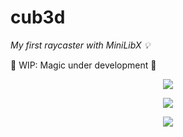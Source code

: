 # cub3d

*My first raycaster with MiniLibX 💡*

🚧 WIP: Magic under development 🚧

<p align="center">
    <img src="https://user-images.githubusercontent.com/40824677/154857349-93ba911d-39b1-452e-a027-1237c97518ba.gif">
</p>

<p align="center">
    <img src="https://user-images.githubusercontent.com/40824677/154857398-332e4ebc-9793-4ff4-bbb8-fa3de5f82880.gif">
</p>

<p align="center">
    <img src="https://user-images.githubusercontent.com/40824677/154857378-54aa9625-7938-41d6-8771-249b7a8dbe0a.gif">
</p>

<!--

:books: [Introduction](#introduction)

:collision: [New concept](#new-concept): Render + Raycasting


## Introduction

The aim of the cub3D proyect is to create a 3D game using the raycasting technique which is a rendering method implemented in the world-famous Wolfenstein 3D game.
This was a group proyect and I had the honor to repeat with @madebypixel02 :)


## New concept

### Raycasting
Raycasting is a rendering technique to create a 3D perspective in a 2D map. 
The logic of RayCasting is to throw rays in the direction of the player view. Basically, we need to check the distance between the player and the nearest wall (i.e. the point the ray hits a wall) to caculate the height of the vertical lines we draw.

<p align="center">
     <img width="200" alt="Screenshot 2022-02-15 at 23 07 13" src="https://user-images.githubusercontent.com/71781441/154158563-5b4f7641-4f3d-4cca-97f1-4cc79aac16dd.png">
    <img width="233" alt="Screenshot 2022-02-15 at 22 58 00" src="https://user-images.githubusercontent.com/71781441/154159164-667da898-a8d5-4991-a8d0-a6008f111054.png">
</p>
    
    

## New concept

### Rendering
Rendering (= image synthesis) is the process of generating a image by means of a computer program. The resulting image is referred to as the render. 


### Raycasting
Raycasting is a rendering technique to create a 3D perspective in a 2D map.
This technique is about doing calculations for every vertical line of the screen(x axis), what makes it a fast method. However, it also has its limitations: height differences are impossible to make with this technique.
Let's see the basic idea behind raycasting. 
From the player location on the 2D map send out a ray in the direction given by the player's looking direction (N,S,W,E). The distance from the player to the nearest wall hit by the ray is used to calculare how high the wall is: the further away the wall, the smaller it's on the screen, and viceversa. The relation between this distance and the wall's height on the screen is inversely proportional. 

To find the wall the ray hits, we can use the Digital Differential Analysis algorithm. 
-->

